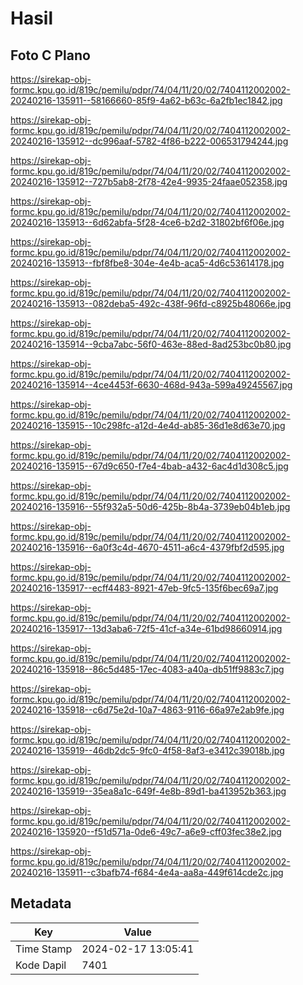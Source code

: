 # Hasil

## Foto C Plano

https://sirekap-obj-formc.kpu.go.id/819c/pemilu/pdpr/74/04/11/20/02/7404112002002-20240216-135911--58166660-85f9-4a62-b63c-6a2fb1ec1842.jpg

https://sirekap-obj-formc.kpu.go.id/819c/pemilu/pdpr/74/04/11/20/02/7404112002002-20240216-135912--dc996aaf-5782-4f86-b222-006531794244.jpg

https://sirekap-obj-formc.kpu.go.id/819c/pemilu/pdpr/74/04/11/20/02/7404112002002-20240216-135912--727b5ab8-2f78-42e4-9935-24faae052358.jpg

https://sirekap-obj-formc.kpu.go.id/819c/pemilu/pdpr/74/04/11/20/02/7404112002002-20240216-135913--6d62abfa-5f28-4ce6-b2d2-31802bf6f06e.jpg

https://sirekap-obj-formc.kpu.go.id/819c/pemilu/pdpr/74/04/11/20/02/7404112002002-20240216-135913--fbf8fbe8-304e-4e4b-aca5-4d6c53614178.jpg

https://sirekap-obj-formc.kpu.go.id/819c/pemilu/pdpr/74/04/11/20/02/7404112002002-20240216-135913--082deba5-492c-438f-96fd-c8925b48066e.jpg

https://sirekap-obj-formc.kpu.go.id/819c/pemilu/pdpr/74/04/11/20/02/7404112002002-20240216-135914--9cba7abc-56f0-463e-88ed-8ad253bc0b80.jpg

https://sirekap-obj-formc.kpu.go.id/819c/pemilu/pdpr/74/04/11/20/02/7404112002002-20240216-135914--4ce4453f-6630-468d-943a-599a49245567.jpg

https://sirekap-obj-formc.kpu.go.id/819c/pemilu/pdpr/74/04/11/20/02/7404112002002-20240216-135915--10c298fc-a12d-4e4d-ab85-36d1e8d63e70.jpg

https://sirekap-obj-formc.kpu.go.id/819c/pemilu/pdpr/74/04/11/20/02/7404112002002-20240216-135915--67d9c650-f7e4-4bab-a432-6ac4d1d308c5.jpg

https://sirekap-obj-formc.kpu.go.id/819c/pemilu/pdpr/74/04/11/20/02/7404112002002-20240216-135916--55f932a5-50d6-425b-8b4a-3739eb04b1eb.jpg

https://sirekap-obj-formc.kpu.go.id/819c/pemilu/pdpr/74/04/11/20/02/7404112002002-20240216-135916--6a0f3c4d-4670-4511-a6c4-4379fbf2d595.jpg

https://sirekap-obj-formc.kpu.go.id/819c/pemilu/pdpr/74/04/11/20/02/7404112002002-20240216-135917--ecff4483-8921-47eb-9fc5-135f6bec69a7.jpg

https://sirekap-obj-formc.kpu.go.id/819c/pemilu/pdpr/74/04/11/20/02/7404112002002-20240216-135917--13d3aba6-72f5-41cf-a34e-61bd98660914.jpg

https://sirekap-obj-formc.kpu.go.id/819c/pemilu/pdpr/74/04/11/20/02/7404112002002-20240216-135918--86c5d485-17ec-4083-a40a-db51ff9883c7.jpg

https://sirekap-obj-formc.kpu.go.id/819c/pemilu/pdpr/74/04/11/20/02/7404112002002-20240216-135918--c6d75e2d-10a7-4863-9116-66a97e2ab9fe.jpg

https://sirekap-obj-formc.kpu.go.id/819c/pemilu/pdpr/74/04/11/20/02/7404112002002-20240216-135919--46db2dc5-9fc0-4f58-8af3-e3412c39018b.jpg

https://sirekap-obj-formc.kpu.go.id/819c/pemilu/pdpr/74/04/11/20/02/7404112002002-20240216-135919--35ea8a1c-649f-4e8b-89d1-ba413952b363.jpg

https://sirekap-obj-formc.kpu.go.id/819c/pemilu/pdpr/74/04/11/20/02/7404112002002-20240216-135920--f51d571a-0de6-49c7-a6e9-cff03fec38e2.jpg

https://sirekap-obj-formc.kpu.go.id/819c/pemilu/pdpr/74/04/11/20/02/7404112002002-20240216-135911--c3bafb74-f684-4e4a-aa8a-449f614cde2c.jpg


## Metadata

| Key        | Value               |
| ---------- | ------------------- |
| Time Stamp | 2024-02-17 13:05:41 |
| Kode Dapil | 7401                |



